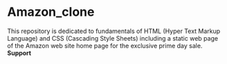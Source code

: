 # Amazon_clone
This repository is dedicated to fundamentals of HTML (Hyper Text Markup Language) and CSS (Cascading Style Sheets) including a static web page of the Amazon web site home page for the exclusive prime day sale.
<b>Support</b>
